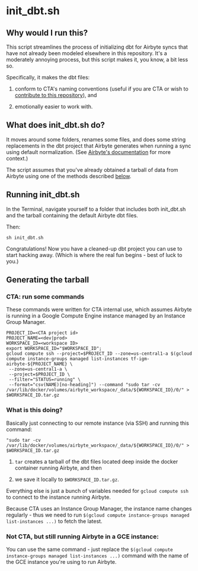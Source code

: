 # init_dbt.sh

## Why would I run this?

This script streamlines the process of initializing dbt for Airbyte syncs that have not already been modeled elsewhere in this repository. It's a moderately annoying process, but this script makes it, you know, a bit less so.

Specifically, it makes the dbt files:

1) conform to CTA's naming conventions (useful if you are CTA or wish to [contribute to this repository](https://github.com/community-tech-alliance/dbt-cta/blob/main/CONTRIBUTING.md)), and

2) emotionally easier to work with.

## What does init_dbt.sh do?

It moves around some folders, renames some files, and does some string replacements in the dbt project that Airbyte generates when running a sync using default normalization. (See [Airbyte's documentation](https://docs.airbyte.com/operator-guides/transformation-and-normalization/transformations-with-dbt/) for more context.)

The script assumes that you've already obtained a tarball of data from Airbyte using one of the methods described [below](#generating-the-tarball).

## Running init_dbt.sh

In the Terminal, navigate yourself to a folder that includes both init_dbt.sh and the tarball containing the default Airbyte dbt files.

Then:

```
sh init_dbt.sh
```

Congratulations! Now you have a cleaned-up dbt project you can use to start hacking away. (Which is where the real fun begins - best of luck to you.)

## Generating the tarball

### CTA: run some commands

These commands were written for CTA internal use, which assumes Airbyte is running in a Google Compute Engine instance managed by an Instance Group Manager.

```
PROJECT_ID=<CTA project id>
PROJECT_NAME=<dev|prod>
WORKSPACE_ID=<workspace ID>
export WORKSPACE_ID="$WORKSPACE_ID";
gcloud compute ssh --project=$PROJECT_ID --zone=us-central1-a $(gcloud compute instance-groups managed list-instances tf-igm-airbyte-${PROJECT_NAME} \
 --zone=us-central1-a \
 --project=$PROJECT_ID \
 --filter="STATUS=running" \
 --format="csv(NAME)[no-heading]") --command "sudo tar -cv /var/lib/docker/volumes/airbyte_workspace/_data/${WORKSPACE_ID}/0/" > $WORKSPACE_ID.tar.gz
```

### What is this doing?

Basically just connecting to our remote instance (via SSH) and running this command:

```"sudo tar -cv /var/lib/docker/volumes/airbyte_workspace/_data/${WORKSPACE_ID}/0/" > $WORKSPACE_ID.tar.gz```

1) `tar` creates a tarball of the dbt files located deep inside the docker container running Airbyte, and then 

2) we save it locally to `$WORKSPACE_ID.tar.gz`.

Everything else is just a bunch of variables needed for ```gcloud compute ssh``` to connect to the instance running Airbyte.

Because CTA uses an Instance Group Manager, the instance name changes regularly - thus we need to run ```$(gcloud compute instance-groups managed list-instances ...)``` to fetch the latest.

### Not CTA, but still running Airbyte in a GCE instance:

You can use the same command - just replace the ```$(gcloud compute instance-groups managed list-instances ...)``` command with the name of the GCE instance you're using to run Airbyte.